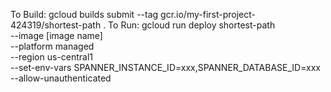 To Build:
gcloud builds submit --tag gcr.io/my-first-project-424319/shortest-path .
To Run:
gcloud run deploy shortest-path \
--image [image name] \
--platform managed \
--region us-central1 \
--set-env-vars SPANNER_INSTANCE_ID=xxx,SPANNER_DATABASE_ID=xxx \
--allow-unauthenticated
